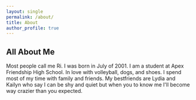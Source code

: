```yaml
---
layout: single
permalink: /about/
title: About
author_profile: true
---
```


## All About Me
Most people call me Ri. I was born in July of 2001. I am a student at Apex Friendship High School. In love with volleyball, dogs, and shoes. I spend most of my time with family and friends. My bestfriends are Lydia and Kailyn who say I can be shy and quiet but when you to know me I'll become way crazier than you expected. 
